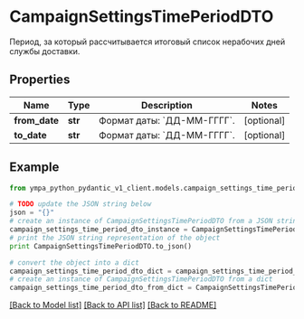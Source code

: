 # CampaignSettingsTimePeriodDTO

Период, за который рассчитывается итоговый список нерабочих дней службы доставки.

## Properties
Name | Type | Description | Notes
------------ | ------------- | ------------- | -------------
**from_date** | **str** | Формат даты: &#x60;ДД-ММ-ГГГГ&#x60;.  | [optional] 
**to_date** | **str** | Формат даты: &#x60;ДД-ММ-ГГГГ&#x60;.  | [optional] 

## Example

```python
from ympa_python_pydantic_v1_client.models.campaign_settings_time_period_dto import CampaignSettingsTimePeriodDTO

# TODO update the JSON string below
json = "{}"
# create an instance of CampaignSettingsTimePeriodDTO from a JSON string
campaign_settings_time_period_dto_instance = CampaignSettingsTimePeriodDTO.from_json(json)
# print the JSON string representation of the object
print CampaignSettingsTimePeriodDTO.to_json()

# convert the object into a dict
campaign_settings_time_period_dto_dict = campaign_settings_time_period_dto_instance.to_dict()
# create an instance of CampaignSettingsTimePeriodDTO from a dict
campaign_settings_time_period_dto_from_dict = CampaignSettingsTimePeriodDTO.from_dict(campaign_settings_time_period_dto_dict)
```
[[Back to Model list]](../README.md#documentation-for-models) [[Back to API list]](../README.md#documentation-for-api-endpoints) [[Back to README]](../README.md)


